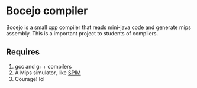 Bocejo compiler 
========================

Bocejo is a small cpp compiler that reads mini-java code and generate mips assembly.
This is a important project to students of compilers.

## Requires

1. gcc and g++ compilers
2. A Mips simulator, like [SPIM](http://pages.cs.wisc.edu/~larus/spim.html)
3. Courage! lol 

